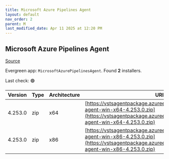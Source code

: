 ```yaml
---
title: Microsoft Azure Pipelines Agent
layout: default
nav_order: 2
parent: M
last_modified_date: Apr 11 2025 at 12:20 PM
---
```


## Microsoft Azure Pipelines Agent

[Source](https://learn.microsoft.com/en-au/azure/devops/pipelines/agents/agents)

Evergreen app: `MicrosoftAzurePipelinesAgent`. Found **2** installers.

Last check: 🟢

| Version | Type | Architecture | URI                                                                                                                                                                        |
| ------- | ---- | ------------ | -------------------------------------------------------------------------------------------------------------------------------------------------------------------------- |
| 4.253.0 | zip  | x64          | [https://vstsagentpackage.azureedge.net/agent/4.253.0/vsts-agent-win-x64-4.253.0.zip](https://vstsagentpackage.azureedge.net/agent/4.253.0/vsts-agent-win-x64-4.253.0.zip) |
| 4.253.0 | zip  | x86          | [https://vstsagentpackage.azureedge.net/agent/4.253.0/vsts-agent-win-x86-4.253.0.zip](https://vstsagentpackage.azureedge.net/agent/4.253.0/vsts-agent-win-x86-4.253.0.zip) |
